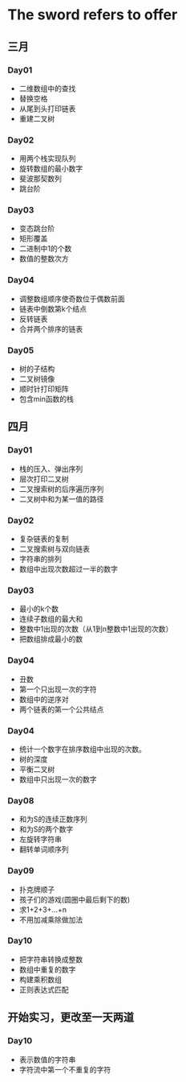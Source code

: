 # The sword refers to offer
## 三月
### Day01
<ul>
  <li>二维数组中的查找</li>
  <li>替换空格</li>
  <li>从尾到头打印链表</li>
  <li>重建二叉树</li>
</ul>

### Day02

<ul>
  <li>用两个栈实现队列</li>
  <li>旋转数组的最小数字</li>
  <li>斐波那契数列</li>
  <li>跳台阶</li>
</ul>

### Day03

<ul>
  <li>变态跳台阶</li>
  <li>矩形覆盖</li>
  <li>二进制中1的个数</li>
  <li>数值的整数次方</li>
</ul>

### Day04

<ul>
  <li>调整数组顺序使奇数位于偶数前面</li>
  <li>链表中倒数第k个结点</li>
  <li>反转链表</li>
  <li>合并两个排序的链表</li>
</ul>

### Day05

<ul>
  <li>树的子结构</li>
  <li>二叉树镜像</li>
  <li>顺时针打印矩阵</li>
  <li>包含min函数的栈</li>
</ul>

## 四月
### Day01

<ul>
  <li>栈的压入、弹出序列</li>
  <li>层次打印二叉树</li>
  <li>二叉搜索树的后序遍历序列</li>
  <li>二叉树中和为某一值的路径</li>
</ul>

### Day02

<ul>
  <li>复杂链表的复制</li>
  <li>二叉搜索树与双向链表</li>
  <li>字符串的排列</li>
  <li>数组中出现次数超过一半的数字</li>
</ul>

### Day03

<ul>
  <li>最小的k个数</li>
  <li>连续子数组的最大和</li>
  <li>整数中1出现的次数（从1到n整数中1出现的次数）</li>
  <li>把数组排成最小的数</li>
</ul>

### Day04

<ul>
  <li>丑数</li>
  <li>第一个只出现一次的字符</li>
  <li>数组中的逆序对</li>
  <li>两个链表的第一个公共结点</li>
</ul>

### Day04

<ul>
  <li>统计一个数字在排序数组中出现的次数。</li>
  <li>树的深度</li>
  <li>平衡二叉树</li>
  <li>数组中只出现一次的数字</li>
</ul>

### Day08

<ul>
  <li>和为S的连续正数序列</li>
  <li>和为S的两个数字</li>
  <li>左旋转字符串</li>
  <li>翻转单词顺序列</li>
</ul>

### Day09

<ul>
  <li>扑克牌顺子</li>
  <li>孩子们的游戏(圆圈中最后剩下的数)</li>
  <li>求1+2+3+...+n</li>
  <li>不用加减乘除做加法</li>
</ul>

### Day10

<ul>
  <li>把字符串转换成整数</li>
  <li>数组中重复的数字</li>
  <li>构建乘积数组</li>
  <li>正则表达式匹配</li>
</ul>

## 开始实习，更改至一天两道
### Day10

<ul>
  <li>表示数值的字符串</li>
  <li>字符流中第一个不重复的字符</li>
</ul>